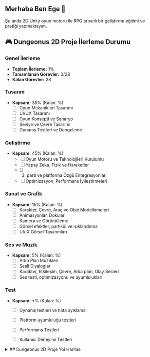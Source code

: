 ## Merhaba Ben Ege  👋

Şu anda 2D Unity oyun motoru ile RPG tabanlı bir geliştirme eğitimi ve pratiği yapmaktayım.




## 🎮 Dungeonus 2D Proje İlerleme Durumu 

### Genel İlerleme
- **Toplam İlerleme:** 1%
- **Tamamlanan Görevler:** 0/28
- **Kalan Görevler:** 28

### Tasarım

- **Kapsam:** 35% (Kalan: %)
  - [ ] Oyun Mekanikleri Tasarımı
  - [ ] UI/UX Tasarımı
  - [ ] Oyun Konsepti ve Senaryo
  - [ ] Seviye ve Çevre Tasarımı
  - [ ] Oynanış Testleri ve Dengeleme

### Geliştirme
- **Kapsam:** 45%  (Kalan: %)
  - [ ] Oyun Motoru ve Teknolojileri Kurulumu
  - [ ] Yapay Zeka, Fizik ve Hareketler
  - [ ] 3. parti ve platforma Özgü Entegrasyonlar
  - [ ] Optimizasyon, Performans İyileştirmeleri

### Sanat ve Grafik
- **Kapsam:** 15%  (Kalan: %)
  - [ ] Karakter, Çevre, Araç ve Obje Modellemeleri
  - [ ] Animasyonlar, Dokular 
  - [ ] Kamera ve Görüntüleme
  - [ ] Görsel efektler, partikül ve ışıklandırma
  - [ ] UI/IX Görsel Tasarımları

### Ses ve Müzik
- **Kapsam:** 5% (Kalan: %)
  - [ ] Arka Plan Müzikleri
  - [ ] Sesli Diyaloglar
  - [ ] Karakter, Etkileşim, Çevre, Arka plan, Olay Sesleri
  - [ ] Ses testi, optimizasyonu ve uyumlulukları

### Test
- **Kapsam:** *% (Kalan: %)
  - [ ] Oynanış testleri ve hata ayıklama
  - [ ] Platform uyumluluğu testleri
  - [ ] Performans Testleri
  - [ ] Kullanıcı Deneyimi Testleri


<details>
<summary>## Dungeonus 2D Proje Yol Haritası</summary>
  <ul>
<li> </li>
<li>- Dungeon Room Editor</li>

<li>- Main Game Scene Set-up</li>

<li>- Dungeon Room Templates</li>

<li>- Dungeon Builder</li>

<li>- Initial Player Set Up</li>

<li>- Player Movement & Control</li>

<li>- Dungeon Doors & Lighting</li>

<li>- Object Pooling</li>

<li>- Player Weapons & Ammo</li>

<li>- Sound Effects</li>

<li>- MiniMap</li>

<li>- Weapon & Ammo Special Effects</li>

<li>- Enemy Setup</li>

<li>- Enemy Animations</li>

<li>- AStar Pathfinding</li>

<li>- Enemy AI Movement</li>

<li>- Spawning Enemies</li>

<li>- Enemy Weapons & Ammo</li>

<li>- Health & Damage</li>

<li>- Battling Through Levels</li>

<li>- Decorating The Dungeon</li>

<li>- Moveable Objects</li>

<li>- Enemy Ammo Patterns</li>

<li>- Dungeon Chests</li>

<li>- Dungeon Overview Map</li>

<li>- Game Music</li>

<li>- Pause Menu</li>

<li>- Main Menu</li>

  </ul> 
</details>
